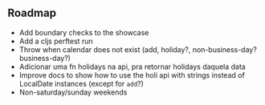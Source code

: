  ## Roadmap

* Add boundary checks to the showcase
* Add a cljs perftest run
* Throw when calendar does not exist (add, holiday?, non-business-day? business-day?)
* Adicionar uma fn holidays na api, pra retornar holidays daquela data 
* Improve docs to show how to use the holi api with strings instead of LocalDate instances (except for `add`?)
* Non-saturday/sunday weekends
